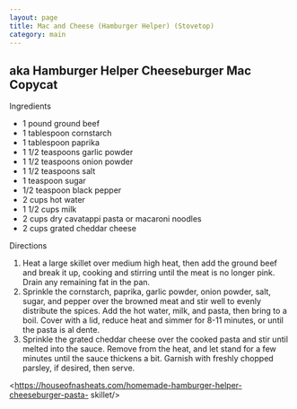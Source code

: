 ```yaml
---
layout: page
title: Mac and Cheese (Hamburger Helper) (Stovetop)
category: main
---
```


## aka Hamburger Helper Cheeseburger Mac Copycat

Ingredients
  * 1 pound ground beef
  * 1 tablespoon cornstarch
  * 1 tablespoon paprika
  * 1 1/2 teaspoons garlic powder
  * 1 1/2 teaspoons onion powder
  * 1 1/2 teaspoons salt
  * 1 teaspoon sugar
  * 1/2 teaspoon black pepper
  * 2 cups hot water
  * 1 1/2 cups milk
  * 2 cups dry cavatappi pasta or macaroni noodles
  * 2 cups grated cheddar cheese

Directions
  1. Heat a large skillet over medium high heat, then add the ground beef and break it up, cooking and stirring until the meat is no longer pink. Drain any remaining fat in the pan.
  2. Sprinkle the cornstarch, paprika, garlic powder, onion powder, salt, sugar, and pepper over the browned meat and stir well to evenly distribute the spices. Add the hot water, milk, and pasta, then bring to a boil. Cover with a lid, reduce heat and simmer for 8-11 minutes, or until the pasta is al dente.
  3. Sprinkle the grated cheddar cheese over the cooked pasta and stir until melted into the sauce. Remove from the heat, and let stand for a few minutes until the sauce thickens a bit. Garnish with freshly chopped parsley, if desired, then serve.

<https://houseofnasheats.com/homemade-hamburger-helper-cheeseburger-pasta-
skillet/>

